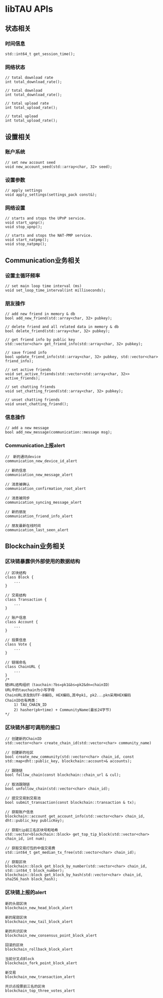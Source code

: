 # libTAU APIs


## 状态相关

### 时间信息
	std::int64_t get_session_time();

### 网络状态
	// total download rate
    int total_download_rate();
    
    // total download
    int total_download_rate();
    
    // total upload rate
    int total_upload_rate();
    
    // total upload
    int total_upload_rate();
## 设置相关

### 账户系统
	// set new account seed
	void new_account_seed(std::array<char, 32> seed);
### 设置参数
	// apply settings
	void apply_settings(settings_pack const&);
### 网络设置
	// starts and stops the UPnP service.
    void start_upnp();
    void stop_upnp();

    // starts and stops the NAT-PMP service.
    void start_natpmp();
    void stop_natpmp();


## Communication业务相关
### 设置主循环频率
	// set main loop time interval (ms)
    void set_loop_time_interval(int milliseconds);

### 朋友操作
	// add new friend in memory & db
	bool add_new_friend(std::array<char, 32> pubkey);

	// delete friend and all related data in memory & db
	bool delete_friend(std::array<char, 32> pubkey);

	// get friend info by public key
	std::vector<char> get_friend_info(std::array<char, 32> pubkey);

	// save friend info
	bool update_friend_info(std::array<char, 32> pubkey, std::vector<char> friend_info);

	// set active friends
	void set_active_friends(std::vector<std::array<char, 32>> active_friends);
	
	// set chatting friends
	void set_chatting_friend(std::array<char, 32> pubkey);

	// unset chatting friends
	void unset_chatting_friend();

### 信息操作
	// add a new message
	bool add_new_message(communication::message msg);

### Communication上报alert
	//　新的通讯device
	communication_new_device_id_alert
	
	// 新的信息
	communication_new_message_alert

	// 消息被确认
	communication_confirmation_root_alert

	// 消息被同步
	communication_syncing_message_alert

	// 新的朋友
	communication_friend_info_alert

	// 朋友最新在线时间
	communication_last_seen_alert

## Blockchain业务相关

### 区块链暴露供外部使用的数据结构
	// 区块结构
	class Block {
		...
	}
	
	// 交易结构
	class Transaction {
		...
	}
	
	// 账户信息
	class Account {
		...
	}
	
	// 投票信息
	class Vote {
		...
	}

	// 链端命名	
	class ChainURL {
		...
	}
	/*
	链URL结构组织（tauchain:?bs=pk1&bs=pk2&dn=chainID）
	URL中的tauchain为小写字母
	ChainURL涉及到UTF-8编码, HEX编码,其中pk1, pk2...pkn采用HEX编码
	ChainID也有两类：
		1) TAU_CHAIN_ID
		2) hasher(pk+time) + CommunityName(最长24字节)
	*/	

### 区块链外部可调用的接口

	// 创建新的ChainID
	std::vector<char> create_chain_id(std::vector<char> community_name)
	
	// 创建新的社区
	bool create_new_community(std::vector<char> chain_id, const std::map<dht::public_key, blockchain::account>& accounts);

	// 跟随链
	bool follow_chain(const blockchain::chain_url & cul);

	// 取消跟随链
	bool unfollow_chain(std::vector<char> chain_id);

	// 提交交易到交易池
	bool submit_transaction(const blockchain::transaction & tx);

	// 获取账户信息
	blockchain::account get_account_info(std::vector<char> chain_id, dht::public_key publicKey);

	// 获取tip前三名区块号和哈希
	std::vector<blockchain::block> get_top_tip_block(std::vector<char> chain_id, int num);

	// 获取交易打包的中值交易费
	std::int64_t get_median_tx_free(std::vector<char> chain_id);

	// 获取区块
	blockchain::block get_block_by_number(std::vector<char> chain_id, std::int64_t block_number);
	blockchain::block get_block_by_hash(std::vector<char> chain_id, sha256_hash block_hash);
	
### 区块链上报的alert
	新的头部区块
	blockchain_new_head_block_alert
	
	新的尾部区块
	blockchain_new_tail_block_alert
	
	新的共识区块	
	blockchain_new_consensus_point_block_alert
	
	回滚的区块
	blockchain_rollback_block_alert
	
	当前分叉点Block
    blockchain_fork_point_block_alert
    
	新交易
	blockchain_new_transaction_alert
	
    共识点投票前三名的区块
    blockchain_top_three_votes_alert
